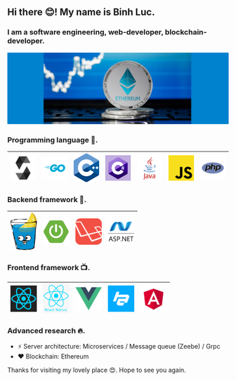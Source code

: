 ## Hi there 😊! My name is Binh Luc.
### I am a software engineering, web-developer, blockchain-developer.
![I am a software engineering, web-developer, blockchain-developer.](https://github.com/lucthienbinh/lucthienbinh/blob/main/image/ethereum.jpg)

### Programming language 🚀.
| <img src="https://raw.githubusercontent.com/lucthienbinh/lucthienbinh/main/image/solidity.png" width=60> | <img src="https://raw.githubusercontent.com/lucthienbinh/lucthienbinh/main/image/go.png" width=60> | <img src="https://raw.githubusercontent.com/lucthienbinh/lucthienbinh/main/image/cpp.png" width=60> | <img src="https://raw.githubusercontent.com/lucthienbinh/lucthienbinh/main/image/csharp.png" width=60> | <img src="https://raw.githubusercontent.com/lucthienbinh/lucthienbinh/main/image/java.png" width=60> | <img src="https://raw.githubusercontent.com/lucthienbinh/lucthienbinh/main/image/js.png" width=60> | <img src="https://raw.githubusercontent.com/lucthienbinh/lucthienbinh/main/image/php.png" width=60> |
|:---:|:---:|:---:|:---:|:---:|:---:|:---:|

### Backend framework 🔧.
| <img src="https://raw.githubusercontent.com/lucthienbinh/lucthienbinh/main/image/gingonic.png" width=60> | <img src="https://raw.githubusercontent.com/lucthienbinh/lucthienbinh/main/image/spring-boot.png" width=60> | <img src="https://raw.githubusercontent.com/lucthienbinh/lucthienbinh/main/image/laravel.png" width=60> | <img src="https://raw.githubusercontent.com/lucthienbinh/lucthienbinh/main/image/aspdotnet.jpg" width=60> |
|:---:|:---:|:---:|:---:|

### Frontend framework 📺.
| <img src="https://raw.githubusercontent.com/lucthienbinh/lucthienbinh/main/image/reactjs.png" width=60> | <img src="https://raw.githubusercontent.com/lucthienbinh/lucthienbinh/main/image/reactnative.png" width=60> | <img src="https://raw.githubusercontent.com/lucthienbinh/lucthienbinh/main/image/vuejs.png" width=60> | <img src="https://raw.githubusercontent.com/lucthienbinh/lucthienbinh/main/image/hyperapp.png" width=60> | <img src="https://raw.githubusercontent.com/lucthienbinh/lucthienbinh/main/image/angular.png" width=60> |
|:---:|:---:|:---:|:---:|:---:|


### Advanced research 🔥.
* ⚡ Server architecture: Microservices / Message queue (Zeebe) / Grpc
* ❤️ Blockchain: Ethereum 

Thanks for visiting my lovely place 😍. Hope to see you again.
